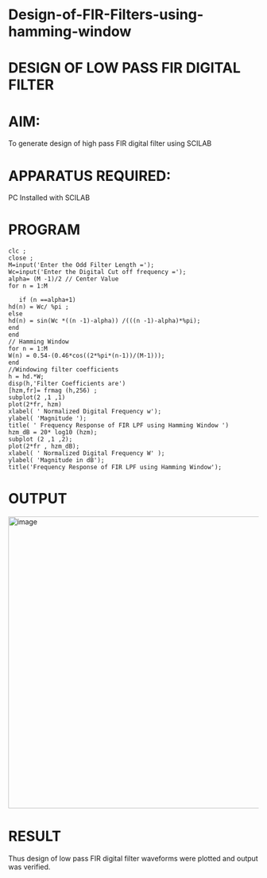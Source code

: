 # Design-of-FIR-Filters-using-hamming-window

# DESIGN OF LOW PASS FIR DIGITAL FILTER 

# AIM: 
          
  To generate design of high pass FIR digital filter using SCILAB 

# APPARATUS REQUIRED: 

  PC Installed with SCILAB 

# PROGRAM 
~~~
clc ;
close ;
M=input('Enter the Odd Filter Length =');
Wc=input('Enter the Digital Cut off frequency =');
alpha= (M -1)/2 // Center Value
for n = 1:M
    
   if (n ==alpha+1)
hd(n) = Wc/ %pi ;
else
hd(n) = sin(Wc *((n -1)-alpha)) /(((n -1)-alpha)*%pi);
end
end
// Hamming Window
for n = 1:M
W(n) = 0.54-(0.46*cos((2*%pi*(n-1))/(M-1)));
end
//Windowing filter coefficients
h = hd.*W;
disp(h,'Filter Coefficients are')
[hzm,fr]= frmag (h,256) ;
subplot(2 ,1 ,1)
plot(2*fr, hzm)
xlabel( ' Normalized Digital Frequency w');
ylabel( 'Magnitude ');
title( ' Frequency Response of FIR LPF using Hamming Window ')
hzm_dB = 20* log10 (hzm);
subplot (2 ,1 ,2);
plot(2*fr , hzm_dB);
xlabel( ' Normalized Digital Frequency W' );
ylabel( 'Magnitude in dB');
title('Frequency Response of FIR LPF using Hamming Window');
~~~

# OUTPUT
<img width="1466" height="586" alt="image" src="https://github.com/user-attachments/assets/acbf03af-297f-4e91-83e1-adc6600ec152" />

# RESULT

  Thus design of low pass FIR digital filter waveforms were plotted and output was verified.
